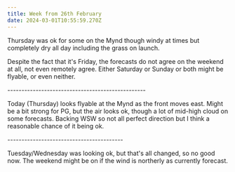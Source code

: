 ```yaml
---
title: Week from 26th February
date: 2024-03-01T10:55:59.270Z
---
```

Thursday was ok for some on the Mynd though windy at times but completely dry all day including the grass on launch.

Despite the fact that it's Friday, the forecasts do not agree on the weekend at all, not even remotely agree.  Either Saturday or Sunday or both might be flyable, or even neither.

\-------------------------------------------------

Today (Thursday) looks flyable at the Mynd as the front moves east.  Might be a bit strong for PG, but the air looks ok, though a lot of mid-high cloud on some forecasts.  Backing WSW so not all perfect direction but I think a reasonable chance of it being ok.

\-----------------------------------------

Tuesday/Wednesday was looking ok, but that's all changed, so no good now.  The weekend might be on if the wind is northerly as currently forecast.